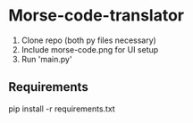 # Morse-code-translator

1. Clone repo (both py files necessary)
2. Include morse-code.png for UI setup
3. Run 'main.py'

## Requirements
pip install -r requirements.txt
